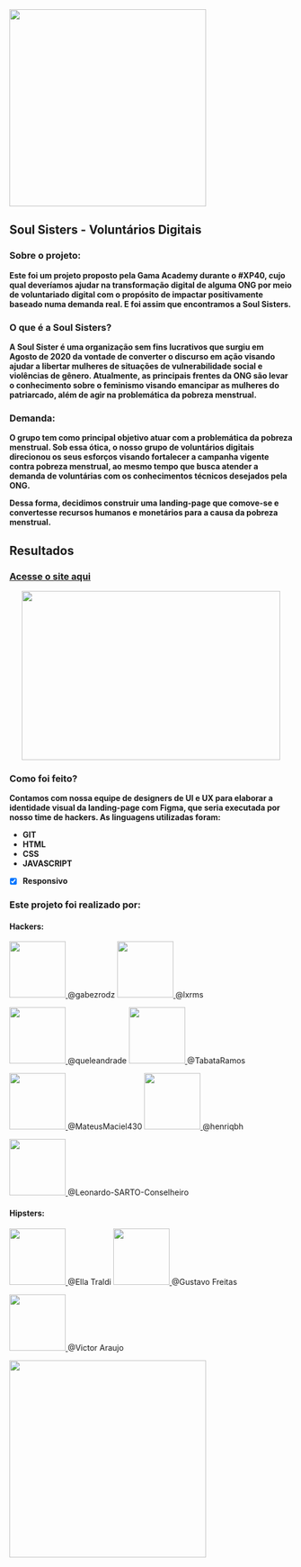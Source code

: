 <img src="https://i.imgur.com/ObWUhyC.png" width="350px"/>

## Soul Sisters - Voluntários Digitais

### Sobre o projeto:

**Este foi um projeto proposto pela Gama Academy durante o #XP40, cujo qual deveríamos ajudar na transformação digital de alguma ONG por meio de voluntariado digital com o propósito de impactar positivamente baseado numa demanda real. E foi assim que encontramos a Soul Sisters.**

### O que é a Soul Sisters?

**A Soul Sister é uma organização sem fins lucrativos que surgiu em Agosto de 2020 da vontade de converter o discurso em ação visando ajudar a libertar mulheres de situações de vulnerabilidade social e violências de gênero. Atualmente, as principais frentes da ONG são levar o conhecimento sobre o feminismo visando emancipar as mulheres do patriarcado, além de agir na problemática da pobreza menstrual.**

### Demanda:

**O grupo tem como principal objetivo atuar com a problemática da pobreza menstrual. Sob essa ótica, o nosso grupo de voluntários digitais direcionou os seus esforços visando fortalecer a campanha vigente contra pobreza menstrual, ao mesmo tempo que busca atender a demanda de voluntárias com os conhecimentos técnicos desejados pela ONG.**

**Dessa forma, decidimos construir uma landing-page que comove-se e convertesse recursos humanos e monetários para a causa da pobreza menstrual.**

## Resultados

### **[Acesse o site aqui](https://campanhasoulsisters.netlify.app/)**

<p align="center">
<img width="460" height="300" src="src/assets/image/ToReadMe.gif">
</p>

### Como foi feito?

**Contamos com nossa equipe de designers de UI e UX para elaborar a identidade visual da landing-page com Figma, que seria executada por nosso time de hackers. As linguagens utilizadas foram:**

- **GIT**
- **HTML**
- **CSS**
- **JAVASCRIPT**

- [x] **Responsivo**

### Este projeto foi realizado por:

#### Hackers:

<p float="left">
<a href="https://github.com/gabezrodz"><img src="https://i.imgur.com/Q2E50Qc.jpg" width="100px;"/> </a>	@gabezrodz
<a href="https://github.com/lxrms"><img src="https://i.imgur.com/kmAGh8p.jpg" width="100px;"/> </a>	@lxrms
</p>

<p float="left">
<a href="https://github.com/queleandrade"><img src="https://i.imgur.com/NttgHJe.png" width="100px;"/> </a>	@queleandrade
<a href="https://github.com/TabataRamos"><img src="https://i.imgur.com/GbFBL9u.png" width="100px;"/> </a>	@TabataRamos
</p>

<p float="left">
<a href="https://github.com/MateusMaciel340"><img src="https://i.imgur.com/cJb2bFd.jpg" width="100px;"/> </a>	@MateusMaciel430
<a href="https://github.com/henriqbh"><img src="https://i.imgur.com/DDmHhgp.jpg" width="100px;"/> </a>	@henriqbh</p>

<p float="left">
<a href="https://github.com/Leonardo-SARTO-Conselheiro"><img src="https://i.imgur.com/ydNYJzq.png" width="100px;"/> </a>	@Leonardo-SARTO-Conselheiro
</p>

#### Hipsters:

<p float="left">
<a href="https://www.linkedin.com/in/ellatraldi/"><img src="https://i.imgur.com/TMZNf6j.jpg" width="100px;"/> </a>	@Ella Traldi
<a href="https://www.linkedin.com/in/gustafreitas/"><img src="https://i.imgur.com/kFuKA1O.jpg" width="100px;"/> </a>	@Gustavo Freitas</p>
<p float="left">
<a href="https://www.linkedin.com/in/victor-mgaraujo/"><img src="https://i.imgur.com/7Yo0Hgi.png" width="100px;"/> </a>	@Victor Araujo
</p>

<img src="https://i.imgur.com/1TvDiwP.png" width="350px"/>
